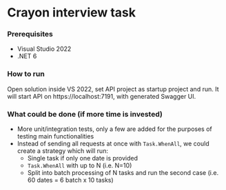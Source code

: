 # Crayon interview task

### Prerequisites

- Visual Studio 2022
- .NET 6

### How to run

Open solution inside VS 2022, set API project as startup project and run. It will start API on https://localhost:7191, with generated Swagger UI.

### What could be done (if more time is invested)

- More unit/integration tests, only a few are added for the purposes of testing main functionalities
- Instead of sending all requests at once with `Task.WhenAll`, we could create a strategy which will run:
  - Single task if only one date is provided
  - `Task.WhenAll` with up to N (i.e. N=10)
  - Split into batch processing of N tasks and run the second case (i.e. 60 dates = 6 batch x 10 tasks)
